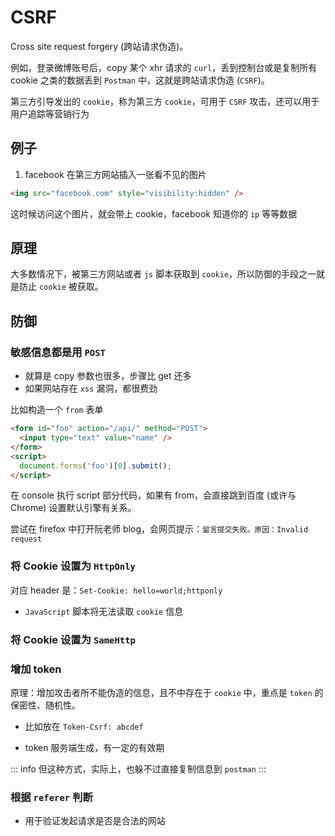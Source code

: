 # CSRF

Cross site request forgery (跨站请求伪造)。

例如，登录微博账号后，copy 某个 xhr 请求的 `curl`，丢到控制台或是复制所有 cookie 之类的数据丢到 `Postman` 中，这就是跨站请求伪造 (`CSRF`)。

第三方引导发出的 `cookie`，称为第三方 `cookie`，可用于 `CSRF` 攻击，还可以用于用户追踪等营销行为

## 例子

1. facebook 在第三方网站插入一张看不见的图片

```html
<img src="facebook.com" style="visibility:hidden" />
```

这时候访问这个图片，就会带上 cookie，facebook 知道你的 `ip` 等等数据

## 原理

大多数情况下，被第三方网站或者 `js` 脚本获取到 `cookie`，所以防御的手段之一就是防止 `cookie` 被获取。

## 防御

### 敏感信息都是用 `POST`

- 就算是 copy 参数也很多，步骤比 get 还多
- 如果网站存在 `xss` 漏洞，都很费劲

比如构造一个 `from` 表单

```html
<form id="foo" action="/api/" method="POST">
  <input type="text" value="name" />
</form>
<script>
  document.forms('foo')[0].submit();
</script>
```

在 console 执行 script 部分代码，如果有 from，会直接跳到百度 (或许与 Chrome) 设置默认引擎有关系。

尝试在 firefox 中打开阮老师 blog，会网页提示：`留言提交失败。原因：Invalid request`

### 将 Cookie 设置为 `HttpOnly`

对应 header 是：`Set-Cookie: hello=world;httponly`

- `JavaScript` 脚本将无法读取 `cookie` 信息

### 将 Cookie 设置为 `SameHttp`

### 增加 token

原理：增加攻击者所不能伪造的信息，且不中存在于 `cookie` 中，重点是 `token` 的保密性、随机性。

- 比如放在 `Token-Csrf: abcdef`

- token 服务端生成，有一定的有效期

::: info
但这种方式，实际上，也躲不过直接复制信息到 `postman`
:::

### 根据 `referer` 判断

- 用于验证发起请求是否是合法的网站
